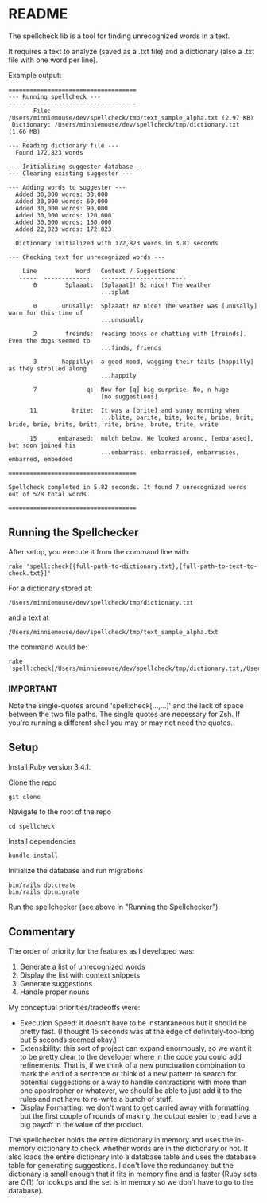 # README

The spellcheck lib is a tool for finding unrecognized words in a text.

It requires a text to analyze (saved as a .txt file) and a dictionary (also a .txt file with one word per line).

Example output:
```
====================================
--- Running spellcheck ---
------------------------------------
       File: /Users/minniemouse/dev/spellcheck/tmp/text_sample_alpha.txt (2.97 KB)
 Dictionary: /Users/minniemouse/dev/spellcheck/tmp/dictionary.txt (1.66 MB)

--- Reading dictionary file ---
  Found 172,823 words

--- Initializing suggester database ---
--- Clearing existing suggester ---

--- Adding words to suggester ---
  Added 30,000 words: 30,000
  Added 30,000 words: 60,000
  Added 30,000 words: 90,000
  Added 30,000 words: 120,000
  Added 30,000 words: 150,000
  Added 22,823 words: 172,823

  Dictionary initialized with 172,823 words in 3.81 seconds

--- Checking text for unrecognized words ---

    Line           Word   Context / Suggestions
   -----  -------------   ------------------------
       0        Splaaat:  [Splaaat]! Bz nice! The weather
                          ...splat

       0       unusally:  Splaaat! Bz nice! The weather was [unusally] warm for this time of
                          ...unusually

       2        freinds:  reading books or chatting with [freinds]. Even the dogs seemed to
                          ...finds, friends

       3       happilly:  a good mood, wagging their tails [happilly] as they strolled along
                          ...happily

       7              q:  Now for [q] big surprise. No, n huge
                          [no suggestions]

      11          brite:  It was a [brite] and sunny morning when
                          ...blite, barite, bite, boite, bribe, brit, bride, brie, brits, britt, rite, brine, brute, trite, write

      15      embarased:  mulch below. He looked around, [embarased], but soon joined his
                          ...embarrass, embarrassed, embarrasses, embarred, embedded

====================================

Spellcheck completed in 5.82 seconds. It found 7 unrecognized words out of 528 total words.

====================================

```

## Running the Spellchecker
After setup, you execute it from the command line with:
```
rake 'spell:check[{full-path-to-dictionary.txt},{full-path-to-text-to-check.txt}]'
```
For a dictionary stored at:
```
/Users/minniemouse/dev/spellcheck/tmp/dictionary.txt
```
and a text at
```
/Users/minniemouse/dev/spellcheck/tmp/text_sample_alpha.txt
```
the command would be:
```
rake 'spell:check[/Users/minniemouse/dev/spellcheck/tmp/dictionary.txt,/Users/minniemouse/dev/spellcheck/tmp/text_sample_alpha.txt]'
```
### IMPORTANT
Note the single-quotes around 'spell:check[...,...]' and the lack of space between the two file paths. The single quotes are necessary for Zsh. If you're running a different shell you may or may not need the quotes.

## Setup
Install Ruby version 3.4.1.

Clone the repo
```
git clone 
```
Navigate to the root of the repo
```
cd spellcheck
```
Install dependencies
```
bundle install
```
Initialize the database and run migrations
```
bin/rails db:create
bin/rails db:migrate
```
Run the spellchecker (see above in "Running the Spellchecker").


## Commentary
The order of priority for the features as I developed was:
1. Generate a list of unrecognized words
2. Display the list with context snippets
3. Generate suggestions
4. Handle proper nouns

My conceptual priorities/tradeoffs were:
- Execution Speed: it doesn't have to be instantaneous but it should be pretty fast. (I thought 15 seconds was at the edge of definitely-too-long but 5 seconds seemed okay.)
- Extensibility: this sort of project can expand enormously, so we want it to be pretty clear to the developer where in the code you could add refinements. That is, if we think of a new punctuation combination to mark the end of a sentence or think of a new pattern to search for potential suggestions or a way to handle contractions with more than one apostropher or whatever, we should be able to just add it to the rules and not have to re-write a bunch of stuff. 
- Display Formatting: we don't want to get carried away with formatting, but the first couple of rounds of making the output easier to read have a big payoff in the value of the product. 

The spellchecker holds the entire dictionary in memory and uses the in-memory dictionary to check whether words are in the dictionary or not. It also loads the entire dictionary into a database table and uses the database table for generating suggestions. I don't love the redundancy but the dictionary is small enough that it fits in memory fine and is faster (Ruby sets are O(1) for lookups and the set is in memory so we don't have to go to the database). 
